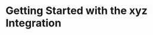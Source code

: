 [title]: # (Getting Started)
[tags]: # (introduction)
[priority]: # (1)
[display]: # (none)
# Getting Started with the xyz Integration



